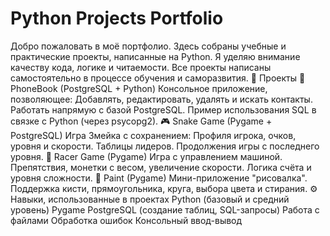 # Python Projects Portfolio

Добро пожаловать в моё портфолио. Здесь собраны учебные и практические проекты, написанные на Python. Я уделяю внимание качеству кода, логике и читаемости. Все проекты написаны самостоятельно в процессе обучения и саморазвития.
📌 Проекты
📖 PhoneBook (PostgreSQL + Python)
Консольное приложение, позволяющее:
Добавлять, редактировать, удалять и искать контакты.
Работать напрямую с базой PostgreSQL.
Пример использования SQL в связке с Python (через psycopg2).
🎮 Snake Game (Pygame + PostgreSQL)
Игра Змейка с сохранением:
Профиля игрока, очков, уровня и скорости.
Таблицы лидеров.
Продолжения игры с последнего уровня.
🚗 Racer Game (Pygame)
Игра с управлением машиной.
Препятствия, монетки с весом, увеличение скорости.
Логика счёта и уровня сложности.
🎨 Paint (Pygame)
Мини-приложение "рисовалка".
Поддержка кисти, прямоугольника, круга, выбора цвета и стирания.
⚙️ Навыки, использованные в проектах
Python (базовый и средний уровень)
Pygame
PostgreSQL (создание таблиц, SQL-запросы)
Работа с файлами
Обработка ошибок
Консольный ввод-вывод

